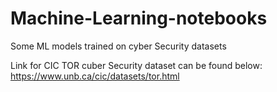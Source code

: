 # Machine-Learning-notebooks
Some ML models trained on cyber Security datasets

Link for CIC TOR cuber Security dataset can be found below:
https://www.unb.ca/cic/datasets/tor.html
